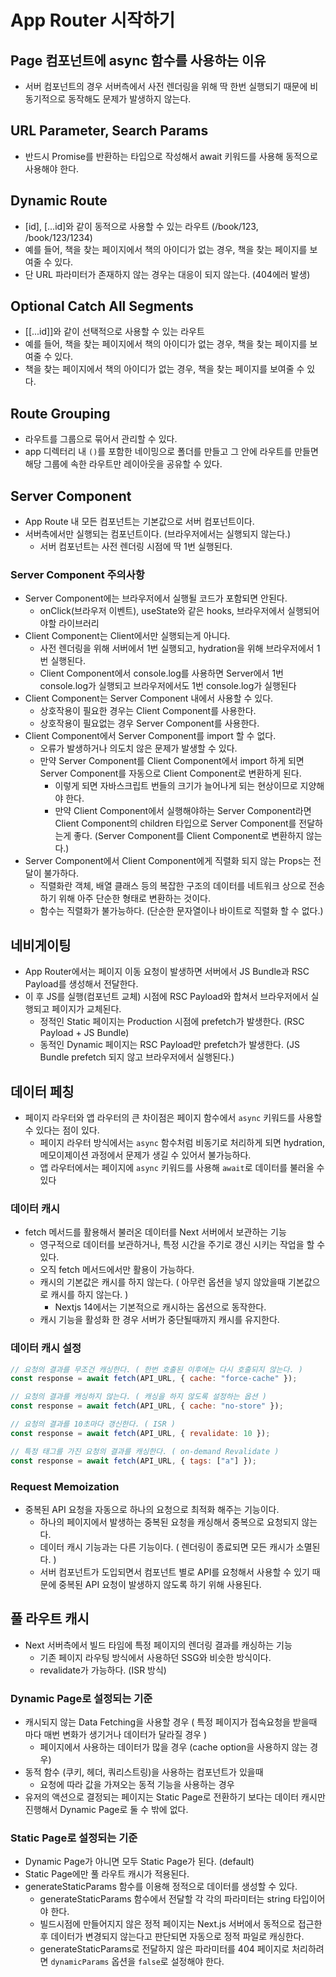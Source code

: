 # App Router 시작하기

## Page 컴포넌트에 async 함수를 사용하는 이유

- 서버 컴포넌트의 경우 서버측에서 사전 렌더링을 위해 딱 한번 실행되기 때문에 비동기적으로 동작해도 문제가 발생하지 않는다.

## URL Parameter, Search Params

- 반드시 Promise를 반환하는 타입으로 작성해서 await 키워드를 사용해 동적으로 사용해야 한다.

## Dynamic Route

- [id], [...id]와 같이 동적으로 사용할 수 있는 라우트 (/book/123, /book/123/1234)
- 예를 들어, 책을 찾는 페이지에서 책의 아이디가 없는 경우, 책을 찾는 페이지를 보여줄 수 있다.
- 단 URL 파라미터가 존재하지 않는 경우는 대응이 되지 않는다. (404에러 발생)

## Optional Catch All Segments

- [[...id]]와 같이 선택적으로 사용할 수 있는 라우트
- 예를 들어, 책을 찾는 페이지에서 책의 아이디가 없는 경우, 책을 찾는 페이지를 보여줄 수 있다.
- 책을 찾는 페이지에서 책의 아이디가 없는 경우, 책을 찾는 페이지를 보여줄 수 있다.

## Route Grouping

- 라우트를 그룹으로 묶어서 관리할 수 있다.
- app 디렉터리 내 `()`를 포함한 네이밍으로 폴더를 만들고 그 안에 라우트를 만들면 해당 그룹에 속한 라우트만 레이아웃을 공유할 수 있다.

## Server Component

- App Route 내 모든 컴포넌트는 기본값으로 서버 컴포넌트이다.
- 서버측에서만 실행되는 컴포넌트이다. (브라우저에서는 실행되지 않는다.)
  - 서버 컴포넌트는 사전 렌더링 시점에 딱 1번 실행된다.

### Server Component 주의사항

- Server Component에는 브라우저에서 실행될 코드가 포함되면 안된다.
  - onClick(브라우저 이벤트), useState와 같은 hooks, 브라우저에서 실행되어야할 라이브러리
- Client Component는 Client에서만 실행되는게 아니다.
  - 사전 렌더링을 위해 서버에서 1번 실행되고, hydration을 위해 브라우저에서 1번 실행된다.
  - Client Component에서 console.log를 사용하면 Server에서 1번 console.log가 실행되고 브라우저에서도 1번 console.log가 실행된다
- Client Component는 Server Component 내에서 사용할 수 있다.
  - 상호작용이 필요한 경우는 Client Component를 사용한다.
  - 상호작용이 필요없는 경우 Server Component를 사용한다.
- Client Component에서 Server Component를 import 할 수 없다.
  - 오류가 발생하거나 의도치 않은 문제가 발생할 수 있다.
  - 만약 Server Component를 Client Component에서 import 하게 되면 Server Component를 자동으로 Client Component로 변환하게 된다.
    - 이렇게 되면 자바스크립트 번들의 크기가 늘어나게 되는 현상이므로 지양해야 한다.
    - 만약 Client Component에서 실행해야하는 Server Component라면 Client Component의 children 타입으로 Server Component를 전달하는게 좋다. (Server Component를 Client Component로 변환하지 않는다.)
- Server Component에서 Client Component에게 직렬화 되지 않는 Props는 전달이 불가하다.
  - 직렬화란 객체, 배열 클래스 등의 복잡한 구조의 데이터를 네트워크 상으로 전송하기 위해 아주 단순한 형태로 변환하는 것이다.
  - 함수는 직렬화가 불가능하다. (단순한 문자열이나 바이트로 직렬화 할 수 없다.)

## 네비게이팅

- App Router에서는 페이지 이동 요청이 발생하면 서버에서 JS Bundle과 RSC Payload를 생성해서 전달한다.
- 이 후 JS를 실행(컴포넌트 교체) 시점에 RSC Payload와 합쳐서 브라우저에서 실행되고 페이지가 교체된다.
  - 정적인 Static 페이지는 Production 시점에 prefetch가 발생한다. (RSC Payload + JS Bundle)
  - 동적인 Dynamic 페이지는 RSC Payload만 prefetch가 발생한다. (JS Bundle prefetch 되지 않고 브라우저에서 실행된다.)

## 데이터 페칭

- 페이지 라우터와 앱 라우터의 큰 차이점은 페이지 함수에서 `async` 키워드를 사용할 수 있다는 점이 있다.
  - 페이지 라우터 방식에서는 `async` 함수처럼 비동기로 처리하게 되면 hydration, 메모이제이션 과정에서 문제가 생길 수 있어서 불가능하다.
  - 앱 라우터에서는 페이지에 `async` 키워드를 사용해 `await`로 데이터를 불러올 수 있다

### 데이터 캐시

- fetch 메서드를 활용해서 불러온 데이터를 Next 서버에서 보관하는 기능
  - 영구적으로 데이터를 보관하거나, 특정 시간을 주기로 갱신 시키는 작업을 할 수 있다.
  - 오직 fetch 메서드에서만 활용이 가능하다.
  - 캐시의 기본값은 캐시를 하지 않는다. ( 아무런 옵션을 넣지 않았을때 기본값으로 캐시를 하지 않는다. )
    - Nextjs 14에서는 기본적으로 캐시하는 옵션으로 동작한다.
  - 캐시 기능을 활성화 한 경우 서버가 중단될때까지 캐시를 유지한다.

### 데이터 캐시 설정

```js
// 요청의 결과를 무조건 캐싱한다. ( 한번 호출된 이후에는 다시 호출되지 않는다. )
const response = await fetch(API_URL, { cache: "force-cache" });

// 요청의 결과를 캐싱하지 않는다. ( 캐싱을 하지 않도록 설정하는 옵션 )
const response = await fetch(API_URL, { cache: "no-store" });

// 요청의 결과를 10초마다 갱신한다. ( ISR )
const response = await fetch(API_URL, { revalidate: 10 });

// 특정 태그를 가진 요청의 결과를 캐싱한다. ( on-demand Revalidate )
const response = await fetch(API_URL, { tags: ["a"] });
```

### Request Memoization

- 중복된 API 요청을 자동으로 하나의 요청으로 최적화 해주는 기능이다.
  - 하나의 페이지에서 발생하는 중복된 요청을 캐싱해서 중복으로 요청되지 않는다.
  - 데이터 캐시 기능과는 다른 기능이다. ( 렌더링이 종료되면 모든 캐시가 소멸된다. )
  - 서버 컴포넌트가 도입되면서 컴포넌트 별로 API를 요청해서 사용할 수 있기 때문에 중복된 API 요청이 발생하지 않도록 하기 위해 사용된다.

## 풀 라우트 캐시

- Next 서버측에서 빌드 타임에 특정 페이지의 렌더링 결과를 캐싱하는 기능
  - 기존 페이지 라우팅 방식에서 사용하던 SSG와 비슷한 방식이다.
  - revalidate가 가능하다. (ISR 방식)

### Dynamic Page로 설정되는 기준

- 캐시되지 않는 Data Fetching을 사용할 경우 ( 특정 페이지가 접속요청을 받을때 마다 매번 변화가 생기거나 데이터가 달라질 경우 )
  - 페이지에서 사용하는 데이터가 많을 경우 (cache option을 사용하지 않는 경우)
- 동적 함수 (쿠키, 헤더, 쿼리스트링)을 사용하는 컴포넌트가 있을때
  - 요청에 따라 값을 가져오는 동적 기능을 사용하는 경우
- 유저의 액션으로 결정되는 페이지는 Static Page로 전환하기 보다는 데이터 캐시만 진행해서 Dynamic Page로 둘 수 밖에 없다.

### Static Page로 설정되는 기준

- Dynamic Page가 아니면 모두 Static Page가 된다. (default)
- Static Page에만 풀 라우트 캐시가 적용된다.
- generateStaticParams 함수를 이용해 정적으로 데이터를 생성할 수 있다.
  - generateStaticParams 함수에서 전달할 각 각의 파라미터는 string 타입이어야 한다.
  - 빌드시점에 만들어지지 않은 정적 페이지는 Next.js 서버에서 동적으로 접근한 후 데이터가 변경되지 않는다고 판단되면 자동으로 정적 파일로 캐싱한다.
  - generateStaticParams로 전달하지 않은 파라미터를 404 페이지로 처리하려면 `dynamicParams` 옵션을 `false`로 설정해야 한다.
